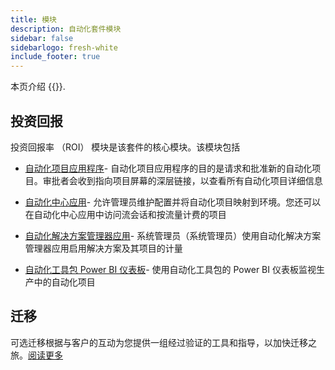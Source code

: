 ```yaml
---
title: 模块
description: 自动化套件模块
sidebar: false
sidebarlogo: fresh-white
include_footer: true
---
```

本页介绍 {{<product-name>}}.

## 投资回报

投资回报率 （ROI） 模块是该套件的核心模块。该模块包括

- [自动化项目应用程序](https://learn.microsoft.com/power-automate/guidance/automation-kit/use-automation-kit#automation-project-app)- 自动化项目应用程序的目的是请求和批准新的自动化项目。审批者会收到指向项目屏幕的深层链接，以查看所有自动化项目详细信息

- [自动化中心应用](https://learn.microsoft.com/power-automate/guidance/automation-kit/use-automation-kit#automation-center-app)- 允许管理员维护配置并将自动化项目映射到环境。您还可以在自动化中心应用中访问流会话和按流量计费的项目

- [自动化解决方案管理器应用](https://learn.microsoft.com/power-automate/guidance/automation-kit/use-automation-kit#automation-solution-manager-app)- 系统管理员（系统管理员）使用自动化解决方案管理器应用启用解决方案及其项目的计量

- [自动化工具包 Power BI 仪表板](https://learn.microsoft.com/power-automate/guidance/automation-kit/use-automation-kit#automation-kit-power-bi-dashboard)- 使用自动化工具包的 Power BI 仪表板监视生产中的自动化项目

## 迁移

可选迁移根据与客户的互动为您提供一组经过验证的工具和指导，以加快迁移之旅。[阅读更多](/zh-Hans/migration)
